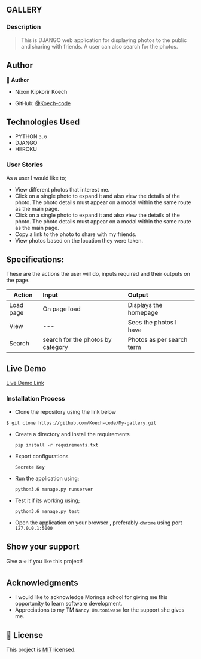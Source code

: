 ## GALLERY

### Description
> This is DJANGO web application for displaying photos to the public and sharing with friends.
> A user can also search for the photos.

## Author

👤 **Author**
- Nixon Kipkorir Koech

- GitHub: [@Koech-code](https://github.com/Koech-code)

## Technologies Used

- PYTHON `3.6`
- DJANGO
- HEROKU

### User Stories
As a user I would like to;

- View different photos that interest me.
- Click on a single photo to expand it and also view the details of the photo. The photo details must appear on a modal within the same route as the main page.
- Click on a single photo to expand it and also view the details of the photo. The photo details must appear on a modal within the same route as the main page.
- Copy a link to the photo to share with my friends.
- View photos based on the location they were taken.

## Specifications:
These are the actions the user will do, inputs required and their outputs on the page. 

  | Action    | Input                                      | Output                        |
  | ----------|:-------------                              | :------                       |
  | Load page | On page load                               | Displays the homepage         |
  |View       |               ---                          |Sees the photos I have         |
  | Search    |search for the photos by category           | Photos as per search term     |

## Live Demo

[Live Demo Link]( https://koechgallery.herokuapp.com/)


### Installation Process

- Clone the repository using the link below

```
$ git clone https://github.com/Koech-code/My-gallery.git

```

- Create a directory and install the requirements

  ```
  pip install -r requirements.txt
  ```
- Export configurations
  ```
  Secrete Key
  ```
- Run the application using;
  ```
  python3.6 manage.py runserver
  ```
- Test it if its working using;
  ```
  python3.6 manage.py test
  ```
- Open the application on your browser , preferably `chrome` using port `127.0.0.1:5000`


## Show your support

Give a ⭐️ if you like this project!

## Acknowledgments

- I would like to acknowledge Moringa school for giving me this opportunity to learn software development.
- Appreciations to  my TM `Nancy Umutoniwase` for the support she gives me.

## 📝 License

This project is [MIT](LICENCE.md) licensed.